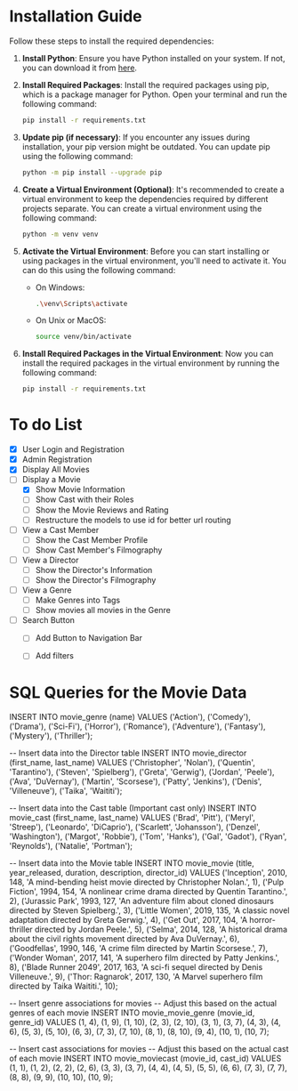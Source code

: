 # Installation Guide

Follow these steps to install the required dependencies:

1. **Install Python**: Ensure you have Python installed on your system. If not, you can download it from [here](https://www.python.org/downloads/).

2. **Install Required Packages**: Install the required packages using pip, which is a package manager for Python. Open your terminal and run the following command:
    ```bash
    pip install -r requirements.txt
    ```
3. **Update pip (if necessary)**: If you encounter any issues during installation, your pip version might be outdated. You can update pip using the following command:
    ```bash
    python -m pip install --upgrade pip
    ```
4. **Create a Virtual Environment (Optional)**: It's recommended to create a virtual environment to keep the dependencies required by different projects separate. You can create a virtual environment using the following command:
    ```bash
    python -m venv venv
    ```
5. **Activate the Virtual Environment**: Before you can start installing or using packages in the virtual environment, you'll need to activate it. You can do this using the following command:
    - On Windows:
        ```bash
        .\venv\Scripts\activate
        ```
    - On Unix or MacOS:
        ```bash
        source venv/bin/activate
        ```
6. **Install Required Packages in the Virtual Environment**: Now you can install the required packages in the virtual environment by running the following command:
    ```bash
    pip install -r requirements.txt
    ```

# To do List
- [X] User Login and Registration
- [X] Admin Registration
- [X] Display All Movies
- [ ] Display a Movie
  - [X] Show Movie Information
  - [ ] Show Cast with their Roles
  - [ ] Show the Movie Reviews and Rating
  - [ ] Restructure the models to use id for better url routing
- [ ] View a Cast Member
  - [ ] Show the Cast Member Profile
  - [ ] Show Cast Member's Filmography
- [ ] View a Director
  - [ ] Show the Director's Information
  - [ ] Show the Director's Filmography
- [ ] View a Genre
  - [ ] Make Genres into Tags
  - [ ] Show movies all movies in the Genre
- [ ] Search Button
  - [ ] Add Button to Navigation Bar 
  - [ ] Add filters


# SQL Queries for the Movie Data

INSERT INTO movie_genre (name) VALUES ('Action'), ('Comedy'), ('Drama'), ('Sci-Fi'), ('Horror'), ('Romance'), ('Adventure'), ('Fantasy'), ('Mystery'), ('Thriller');

-- Insert data into the Director table
INSERT INTO movie_director (first_name, last_name) VALUES
    ('Christopher', 'Nolan'),
    ('Quentin', 'Tarantino'),
    ('Steven', 'Spielberg'),
    ('Greta', 'Gerwig'),
    ('Jordan', 'Peele'),
    ('Ava', 'DuVernay'),
    ('Martin', 'Scorsese'),
    ('Patty', 'Jenkins'),
    ('Denis', 'Villeneuve'),
    ('Taika', 'Waititi');

-- Insert data into the Cast table (Important cast only)
INSERT INTO movie_cast (first_name, last_name) VALUES
    ('Brad', 'Pitt'),
    ('Meryl', 'Streep'),
    ('Leonardo', 'DiCaprio'),
    ('Scarlett', 'Johansson'),
    ('Denzel', 'Washington'),
    ('Margot', 'Robbie'),
    ('Tom', 'Hanks'),
    ('Gal', 'Gadot'),
    ('Ryan', 'Reynolds'),
    ('Natalie', 'Portman');

-- Insert data into the Movie table
INSERT INTO movie_movie (title, year_released, duration, description, director_id) VALUES
    ('Inception', 2010, 148, 'A mind-bending heist movie directed by Christopher Nolan.', 1),
    ('Pulp Fiction', 1994, 154, 'A nonlinear crime drama directed by Quentin Tarantino.', 2),
    ('Jurassic Park', 1993, 127, 'An adventure film about cloned dinosaurs directed by Steven Spielberg.', 3),
    ('Little Women', 2019, 135, 'A classic novel adaptation directed by Greta Gerwig.', 4),
    ('Get Out', 2017, 104, 'A horror-thriller directed by Jordan Peele.', 5),
    ('Selma', 2014, 128, 'A historical drama about the civil rights movement directed by Ava DuVernay.', 6),
    ('Goodfellas', 1990, 146, 'A crime film directed by Martin Scorsese.', 7),
    ('Wonder Woman', 2017, 141, 'A superhero film directed by Patty Jenkins.', 8),
    ('Blade Runner 2049', 2017, 163, 'A sci-fi sequel directed by Denis Villeneuve.', 9),
    ('Thor: Ragnarok', 2017, 130, 'A Marvel superhero film directed by Taika Waititi.', 10);

-- Insert genre associations for movies
-- Adjust this based on the actual genres of each movie
INSERT INTO movie_movie_genre (movie_id, genre_id) VALUES
    (1, 4), (1, 9), (1, 10),
    (2, 3), (2, 10),
    (3, 1), (3, 7),
    (4, 3), (4, 6),
    (5, 3), (5, 10),
    (6, 3),
    (7, 3), (7, 10),
    (8, 1), (8, 10),
    (9, 4),
    (10, 1), (10, 7);

-- Insert cast associations for movies
-- Adjust this based on the actual cast of each movie
INSERT INTO movie_moviecast (movie_id, cast_id) VALUES
    (1, 1), (1, 2),
    (2, 2), (2, 6),
    (3, 3), (3, 7),
    (4, 4), (4, 5),
    (5, 5),
    (6, 6),
    (7, 3), (7, 7),
    (8, 8),
    (9, 9),
    (10, 10), (10, 9);
